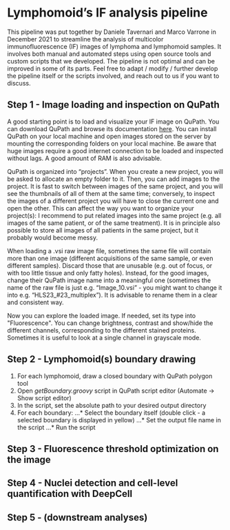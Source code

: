 # Lymphomoid’s IF analysis pipeline
This pipeline was put together by Daniele Tavernari and Marco Varrone in December 2021 to streamline the analysis of multicolor immunofluorescence (IF) images of lymphoma and lymphomoid samples. It involves both manual and automated steps using open source tools and custom scripts that we developed. The pipeline is not optimal and can be improved in some of its parts. Feel free to adapt / modify / further develop the pipeline itself or the scripts involved, and reach out to us if you want to discuss.

## Step 1 - Image loading and inspection on QuPath
A good starting point is to load and visualize your IF image on QuPath. You can download QuPath and browse its documentation [here](https://qupath.github.io/). You can install QuPath on your local machine and open images stored on the server by mounting the corresponding folders on your local machine. Be aware that huge images require a good internet connection to be loaded and inspected without lags. A good amount of RAM is also advisable. 

QuPath is organized into “projects”. When you create a new project, you will be asked to allocate an empty folder to it. Then, you can add images to the project. It is fast to switch between images of the same project, and you will see the thumbnails of all of them at the same time; conversely, to inspect the images of a different project you will have to close the current one and open the other. This can affect the way you want to organize your project(s): I recommend to put related images into the same project (e.g. all images of the same patient, or of the same treatment). It is in principle also possible to store all images of all patients in the same project, but it probably would become messy.

When loading a .vsi raw image file, sometimes the same file will contain more than one image (different acquisitions of the same sample, or even different samples). Discard those that are unusable (e.g. out of focus, or with too little tissue and only fatty holes). Instead, for the good images, change their QuPath image name into a meaningful one (sometimes the name of the raw file is just e.g. “Image_10.vsi” - you might want to change it into e.g. “HLS23_#23_multiplex”).  It is advisable to rename them in a clear and consistent way.

Now you can explore the loaded image. If needed, set its type into "Fluorescence". You can change brightness, contrast and show/hide the different channels, corresponding to the different stained proteins. Sometimes it is useful to look at a single channel in grayscale mode. 

## Step 2 - Lymphomoid(s) boundary drawing
1. For each lymphomoid, draw a closed boundary with QuPath polygon tool
2. Open _getBoundary.groovy_ script in QuPath script editor (Automate -> Show script editor)
3. In the script, set the absolute path to your desired output directory
4. For each boundary:
...* Select the boundary itself (double click - a selected boundary is displayed in yellow)
...* Set the output file name in the script
...* Run the script

## Step 3 - Fluorescence threshold optimization on the image 

## Step 4 - Nuclei detection and cell-level quantification with DeepCell

## Step 5 - (downstream analyses)

